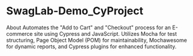 # SwagLab-Demo_CyProject
About Automates the "Add to Cart" and "Checkout" process for an E-commerce site using Cypress and JavaScript. Utilizes Mocha for test structuring, Page Object Model (POM) for maintainability, Mochawesome for dynamic reports, and Cypress plugins for enhanced functionality.
